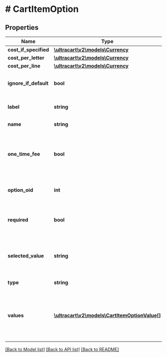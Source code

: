 # # CartItemOption

## Properties

Name | Type | Description | Notes
------------ | ------------- | ------------- | -------------
**cost_if_specified** | [**\ultracart\v2\models\Currency**](Currency.md) |  | [optional]
**cost_per_letter** | [**\ultracart\v2\models\Currency**](Currency.md) |  | [optional]
**cost_per_line** | [**\ultracart\v2\models\Currency**](Currency.md) |  | [optional]
**ignore_if_default** | **bool** | True if the default answer is ignored | [optional]
**label** | **string** | Display label for the option | [optional]
**name** | **string** | Name of the option | [optional]
**one_time_fee** | **bool** | Charge the fee a single time instead of multiplying by the quantity | [optional]
**option_oid** | **int** | Unique identifier for the option | [optional]
**required** | **bool** | True if the customer is required to select a value | [optional]
**selected_value** | **string** | The value of the option specified by the customer | [optional]
**type** | **string** | Type of option | [optional]
**values** | [**\ultracart\v2\models\CartItemOptionValue[]**](CartItemOptionValue.md) | Values that the customer can select from for radio or select type options | [optional]

[[Back to Model list]](../../README.md#models) [[Back to API list]](../../README.md#endpoints) [[Back to README]](../../README.md)
